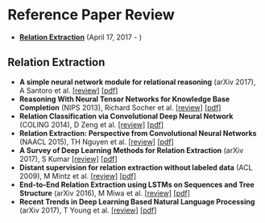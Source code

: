 # Reference Paper Review

* **[Relation Extraction](#relation-extraction)** (April 17, 2017 - )

## Relation Extraction
* **A simple neural network module for relational reasoning** (arXiv 2017), A Santoro et al. [[review]](/relation_extraction/A_simple_neural_network_module_for_relational_reasoning.md) [[pdf]](https://arxiv.org/abs/1706.01427)
* **Reasoning With Neural Tensor Networks for Knowledge Base Completion** (NIPS 2013), Richard Socher et al. [[review]](/relation_extraction/Reasoning_With_Neural_Tensor_Networks_for_Knowledge_Base_Completion.md) [[pdf]](https://papers.nips.cc/paper/5028-reasoning-with-neural-tensor-networks-for-knowledge-base-completion.pdf)
* **Relation Classification via Convolutional Deep Neural Network** (COLING 2014), D Zeng et al. [[review]](/relation_extraction/Relation_Classification_via_Convolutional_Deep_Neural_Network.md) [[pdf]](http://www.aclweb.org/anthology/C14-1220)
* **Relation Extraction: Perspective from Convolutional Neural Networks** (NAACL 2015), TH Nguyen et al. [[review]](/relation_extraction/Relation_Extraction_Perspective_from_Convolutional_Neural_Networks.md) [[pdf]](http://www.cs.nyu.edu/~thien/pubs/vector15.pdf)
* **A Survey of Deep Learning Methods for Relation Extraction** (arXiv 2017), S Kumar [[review]](/relation_extraction/A_Survey_of_Deep_Learning_Methods_for_Relation_Extraction.md) [[pdf]](https://arxiv.org/abs/1705.03645)
* **Distant supervision for relation extraction without labeled data** (ACL 2009), M Mintz et al. [[review]](/relation_extraction/Distant_supervision_for_relation_extraction_without_labeled_data.md) [[pdf]](https://web.stanford.edu/~jurafsky/mintz.pdf)
* **End-to-End Relation Extraction using LSTMs on Sequences and Tree Structure** (arXiv 2016), M Miwa et al. [[review]](/relation_extraction/End-to-End_Relation_Extraction_using_LSTMs_on_Sequences_ans_Tree_Structure.md) [[pdf]](https://arxiv.org/abs/1601.00770)
* **Recent Trends in Deep Learning Based Natural Language Processing** (arXiv 2017), T Young et al. [[review]](/relation_extraction/Recent_Trends_in_Deep_Learning_Based_Natural_Language_Processing.md) [[pdf]](https://arxiv.org/abs/1708.02709)


